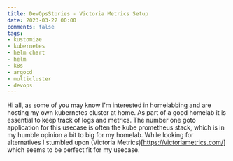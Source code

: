 ```yaml
---
title: DevOpsStories - Victoria Metrics Setup
date: 2023-03-22 00:00 
comments: false 
tags:
- kustomize
- kubernetes
- helm chart
- helm
- k8s
- argocd
- multicluster
- devops
---
```


Hi all, 
as some of you may know I'm interested in homelabbing and are hosting my own kubernetes cluster at home. As part of a good homelab it is essential to keep track of logs and metrics.
The number one goto application for this usecase is often the kube prometheus stack, which is in my humble opinion a bit to big for my homelab.
While looking for alternatives I stumbled upon (Victoria Metrics)[https://victoriametrics.com/] which seems to be perfect fit for my usecase.